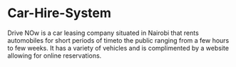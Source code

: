 # Car-Hire-System
Drive NOw is a car leasing company situated in Nairobi that rents automobiles for short periods of timeto the public ranging from a few hours to few weeks. It has a variety of vehicles and is complimented by a website allowing for online reservations.
